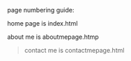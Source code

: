 page numbering guide:

home page is index.html

about me is aboutmepage.htmp
>contact me is contactmepage.html

